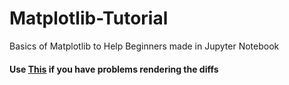 # Matplotlib-Tutorial
Basics of Matplotlib to Help Beginners made in Jupyter Notebook

#### **Use [This](https://nbviewer.jupyter.org/github/Syzygianinfern0/Matplotlib-Tutorial/tree/master/) if you have problems rendering the diffs**
